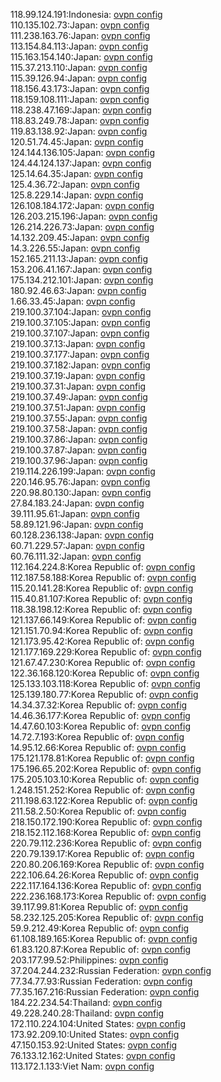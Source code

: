 118.99.124.191:Indonesia: [ovpn config](vpn/118_99_124_191.ovpn)  
110.135.102.73:Japan: [ovpn config](vpn/110_135_102_73.ovpn)  
111.238.163.76:Japan: [ovpn config](vpn/111_238_163_76.ovpn)  
113.154.84.113:Japan: [ovpn config](vpn/113_154_84_113.ovpn)  
115.163.154.140:Japan: [ovpn config](vpn/115_163_154_140.ovpn)  
115.37.213.110:Japan: [ovpn config](vpn/115_37_213_110.ovpn)  
115.39.126.94:Japan: [ovpn config](vpn/115_39_126_94.ovpn)  
118.156.43.173:Japan: [ovpn config](vpn/118_156_43_173.ovpn)  
118.159.108.111:Japan: [ovpn config](vpn/118_159_108_111.ovpn)  
118.238.47.169:Japan: [ovpn config](vpn/118_238_47_169.ovpn)  
118.83.249.78:Japan: [ovpn config](vpn/118_83_249_78.ovpn)  
119.83.138.92:Japan: [ovpn config](vpn/119_83_138_92.ovpn)  
120.51.74.45:Japan: [ovpn config](vpn/120_51_74_45.ovpn)  
124.144.136.105:Japan: [ovpn config](vpn/124_144_136_105.ovpn)  
124.44.124.137:Japan: [ovpn config](vpn/124_44_124_137.ovpn)  
125.14.64.35:Japan: [ovpn config](vpn/125_14_64_35.ovpn)  
125.4.36.72:Japan: [ovpn config](vpn/125_4_36_72.ovpn)  
125.8.229.14:Japan: [ovpn config](vpn/125_8_229_14.ovpn)  
126.108.184.172:Japan: [ovpn config](vpn/126_108_184_172.ovpn)  
126.203.215.196:Japan: [ovpn config](vpn/126_203_215_196.ovpn)  
126.214.226.73:Japan: [ovpn config](vpn/126_214_226_73.ovpn)  
14.132.209.45:Japan: [ovpn config](vpn/14_132_209_45.ovpn)  
14.3.226.55:Japan: [ovpn config](vpn/14_3_226_55.ovpn)  
152.165.211.13:Japan: [ovpn config](vpn/152_165_211_13.ovpn)  
153.206.41.167:Japan: [ovpn config](vpn/153_206_41_167.ovpn)  
175.134.212.101:Japan: [ovpn config](vpn/175_134_212_101.ovpn)  
180.92.46.63:Japan: [ovpn config](vpn/180_92_46_63.ovpn)  
1.66.33.45:Japan: [ovpn config](vpn/1_66_33_45.ovpn)  
219.100.37.104:Japan: [ovpn config](vpn/219_100_37_104.ovpn)  
219.100.37.105:Japan: [ovpn config](vpn/219_100_37_105.ovpn)  
219.100.37.107:Japan: [ovpn config](vpn/219_100_37_107.ovpn)  
219.100.37.13:Japan: [ovpn config](vpn/219_100_37_13.ovpn)  
219.100.37.177:Japan: [ovpn config](vpn/219_100_37_177.ovpn)  
219.100.37.182:Japan: [ovpn config](vpn/219_100_37_182.ovpn)  
219.100.37.19:Japan: [ovpn config](vpn/219_100_37_19.ovpn)  
219.100.37.31:Japan: [ovpn config](vpn/219_100_37_31.ovpn)  
219.100.37.49:Japan: [ovpn config](vpn/219_100_37_49.ovpn)  
219.100.37.51:Japan: [ovpn config](vpn/219_100_37_51.ovpn)  
219.100.37.55:Japan: [ovpn config](vpn/219_100_37_55.ovpn)  
219.100.37.58:Japan: [ovpn config](vpn/219_100_37_58.ovpn)  
219.100.37.86:Japan: [ovpn config](vpn/219_100_37_86.ovpn)  
219.100.37.87:Japan: [ovpn config](vpn/219_100_37_87.ovpn)  
219.100.37.96:Japan: [ovpn config](vpn/219_100_37_96.ovpn)  
219.114.226.199:Japan: [ovpn config](vpn/219_114_226_199.ovpn)  
220.146.95.76:Japan: [ovpn config](vpn/220_146_95_76.ovpn)  
220.98.80.130:Japan: [ovpn config](vpn/220_98_80_130.ovpn)  
27.84.183.24:Japan: [ovpn config](vpn/27_84_183_24.ovpn)  
39.111.95.61:Japan: [ovpn config](vpn/39_111_95_61.ovpn)  
58.89.121.96:Japan: [ovpn config](vpn/58_89_121_96.ovpn)  
60.128.236.138:Japan: [ovpn config](vpn/60_128_236_138.ovpn)  
60.71.229.57:Japan: [ovpn config](vpn/60_71_229_57.ovpn)  
60.76.111.32:Japan: [ovpn config](vpn/60_76_111_32.ovpn)  
112.164.224.8:Korea Republic of: [ovpn config](vpn/112_164_224_8.ovpn)  
112.187.58.188:Korea Republic of: [ovpn config](vpn/112_187_58_188.ovpn)  
115.20.141.28:Korea Republic of: [ovpn config](vpn/115_20_141_28.ovpn)  
115.40.81.107:Korea Republic of: [ovpn config](vpn/115_40_81_107.ovpn)  
118.38.198.12:Korea Republic of: [ovpn config](vpn/118_38_198_12.ovpn)  
121.137.66.149:Korea Republic of: [ovpn config](vpn/121_137_66_149.ovpn)  
121.151.70.94:Korea Republic of: [ovpn config](vpn/121_151_70_94.ovpn)  
121.173.95.42:Korea Republic of: [ovpn config](vpn/121_173_95_42.ovpn)  
121.177.169.229:Korea Republic of: [ovpn config](vpn/121_177_169_229.ovpn)  
121.67.47.230:Korea Republic of: [ovpn config](vpn/121_67_47_230.ovpn)  
122.36.168.120:Korea Republic of: [ovpn config](vpn/122_36_168_120.ovpn)  
125.133.103.118:Korea Republic of: [ovpn config](vpn/125_133_103_118.ovpn)  
125.139.180.77:Korea Republic of: [ovpn config](vpn/125_139_180_77.ovpn)  
14.34.37.32:Korea Republic of: [ovpn config](vpn/14_34_37_32.ovpn)  
14.46.36.177:Korea Republic of: [ovpn config](vpn/14_46_36_177.ovpn)  
14.47.60.103:Korea Republic of: [ovpn config](vpn/14_47_60_103.ovpn)  
14.72.7.193:Korea Republic of: [ovpn config](vpn/14_72_7_193.ovpn)  
14.95.12.66:Korea Republic of: [ovpn config](vpn/14_95_12_66.ovpn)  
175.121.178.81:Korea Republic of: [ovpn config](vpn/175_121_178_81.ovpn)  
175.196.65.202:Korea Republic of: [ovpn config](vpn/175_196_65_202.ovpn)  
175.205.103.10:Korea Republic of: [ovpn config](vpn/175_205_103_10.ovpn)  
1.248.151.252:Korea Republic of: [ovpn config](vpn/1_248_151_252.ovpn)  
211.198.63.122:Korea Republic of: [ovpn config](vpn/211_198_63_122.ovpn)  
211.58.2.50:Korea Republic of: [ovpn config](vpn/211_58_2_50.ovpn)  
218.150.172.190:Korea Republic of: [ovpn config](vpn/218_150_172_190.ovpn)  
218.152.112.168:Korea Republic of: [ovpn config](vpn/218_152_112_168.ovpn)  
220.79.112.236:Korea Republic of: [ovpn config](vpn/220_79_112_236.ovpn)  
220.79.139.17:Korea Republic of: [ovpn config](vpn/220_79_139_17.ovpn)  
220.80.206.169:Korea Republic of: [ovpn config](vpn/220_80_206_169.ovpn)  
222.106.64.26:Korea Republic of: [ovpn config](vpn/222_106_64_26.ovpn)  
222.117.164.136:Korea Republic of: [ovpn config](vpn/222_117_164_136.ovpn)  
222.236.168.173:Korea Republic of: [ovpn config](vpn/222_236_168_173.ovpn)  
39.117.99.81:Korea Republic of: [ovpn config](vpn/39_117_99_81.ovpn)  
58.232.125.205:Korea Republic of: [ovpn config](vpn/58_232_125_205.ovpn)  
59.9.212.49:Korea Republic of: [ovpn config](vpn/59_9_212_49.ovpn)  
61.108.189.165:Korea Republic of: [ovpn config](vpn/61_108_189_165.ovpn)  
61.83.120.87:Korea Republic of: [ovpn config](vpn/61_83_120_87.ovpn)  
203.177.99.52:Philippines: [ovpn config](vpn/203_177_99_52.ovpn)  
37.204.244.232:Russian Federation: [ovpn config](vpn/37_204_244_232.ovpn)  
77.34.77.93:Russian Federation: [ovpn config](vpn/77_34_77_93.ovpn)  
77.35.167.216:Russian Federation: [ovpn config](vpn/77_35_167_216.ovpn)  
184.22.234.54:Thailand: [ovpn config](vpn/184_22_234_54.ovpn)  
49.228.240.28:Thailand: [ovpn config](vpn/49_228_240_28.ovpn)  
172.110.224.104:United States: [ovpn config](vpn/172_110_224_104.ovpn)  
173.92.209.10:United States: [ovpn config](vpn/173_92_209_10.ovpn)  
47.150.153.92:United States: [ovpn config](vpn/47_150_153_92.ovpn)  
76.133.12.162:United States: [ovpn config](vpn/76_133_12_162.ovpn)  
113.172.1.133:Viet Nam: [ovpn config](vpn/113_172_1_133.ovpn)  
